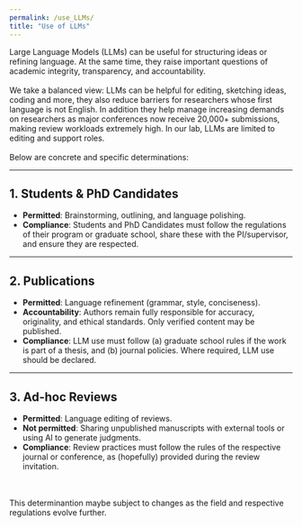 ```yaml
---
permalink: /use_LLMs/
title: "Use of LLMs"
---
```


Large Language Models (LLMs) can be useful for structuring ideas or refining language. At the same time, they raise important questions of academic integrity, transparency, and accountability.  
<br>
We take a balanced view: LLMs can be helpful for editing, sketching ideas, coding and more, they also reduce barriers for researchers whose first language is not English. In addition they help manage increasing demands on researchers as major conferences now receive 20,000+ submissions, making review workloads extremely high. In our lab, LLMs are limited to editing and support roles.  
<br>
Below are concrete and specific determinations:  

---

## 1. Students & PhD Candidates 

- **Permitted**: Brainstorming, outlining, and language polishing.<br>
- **Compliance**: Students and PhD Candidates must follow the regulations of their program or graduate school, share these with the PI/supervisor, and ensure they are respected. <br>

---

## 2. Publications  

- **Permitted**: Language refinement (grammar, style, conciseness).<br>
- **Accountability**: Authors remain fully responsible for accuracy, originality, and ethical standards. Only verified content may be published.<br>
- **Compliance**: LLM use must follow (a) graduate school rules if the work is part of a thesis, and (b) journal policies. Where required, LLM use should be declared.<br>

---

## 3. Ad-hoc Reviews  

- **Permitted**: Language editing of reviews.<br>
- **Not permitted**: Sharing unpublished manuscripts with external tools or using AI to generate judgments.<br> 
- **Compliance**: Review practices must follow the rules of the respective journal or conference, as (hopefully) provided during the review invitation.
<br>
<br>
This determinantion maybe subject to changes as the field and respective regulations evolve further.
